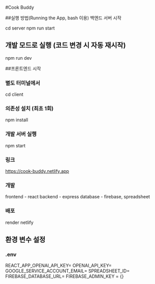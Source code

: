 #Cook Buddy

##실행 방법(Running the App, bash 이용)
백엔드 서버 시작

cd server
npm run start

## 개발 모드로 실행 (코드 변경 시 자동 재시작)
npm run dev

##프론트엔드 시작
### 별도 터미널에서
cd client

### 의존성 설치 (최초 1회)
npm install

### 개발 서버 실행
npm start

### 링크
https://cook-buddy.netlify.app

### 개발
frontend - react
backend - express
database - firebase, spreadsheet

### 배포
render
netlify

## 환경 변수 설정

### .env
REACT_APP_OPENAI_API_KEY=
OPENAI_API_KEY=
GOOGLE_SERVICE_ACCOUNT_EMAIL=
SPREADSHEET_ID=
FIREBASE_DATABASE_URL=
FIREBASE_ADMIN_KEY = {}


